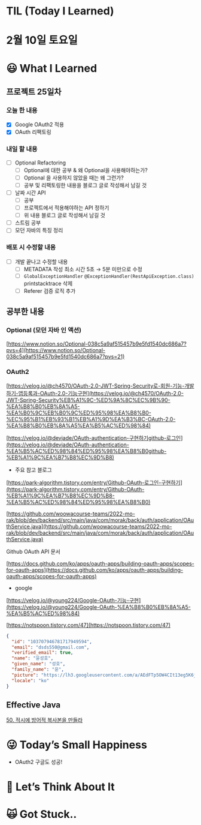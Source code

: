 # TIL (Today I Learned)

# 2월 10일 토요일

# 😃 What I Learned

## 프로젝트 25일차

### 오늘 한 내용

- [x]  Google OAuth2 적용
- [x]  OAuth 리팩토링

### 내일 할 내용

- [ ]  Optional Refactoring
    - [ ]  Optional에 대한 공부 & 왜 Optional을 사용해야하는가?
    - [ ]  Optional 을 사용하지 않았을 때는 왜 그런가?
    - [ ]  공부 및 리팩토링한 내용을 블로그 글로 작성해서 남길 것
- [ ]  날짜 시간 API
    - [ ]  공부
    - [ ]  프로젝트에서 적용해야하는 API 정하기
    - [ ]  위 내용 블로그 글로 작성해서 남길 것
- [ ]  스트림 공부
- [ ]  모던 자바의 특징 정리

### 배포 시 수정할 내용

- [ ]  개발 끝나고 수정할 내용
    - [ ]  METADATA 작성 최소 시간 5초 → 5분 미만으로 수정
    - [ ]  `GlobalExceptionHandler` `@ExceptionHandler(RestApiException.class)` printstacktrace 삭제
    - [ ]  Referer 검증 로직 추가

## 공부한 내용

### Optional (모던 자바 인 액션)

[https://www.notion.so/Optional-038c5a9af515457b9e5fd1540dc686a7?pvs=4](https://www.notion.so/Optional-038c5a9af515457b9e5fd1540dc686a7?pvs=21)

### OAuth2

[https://velog.io/@ch4570/OAuth-2.0-JWT-Spring-Security로-회원-기능-개발하기-앱등록과-OAuth-2.0-기능구현](https://velog.io/@ch4570/OAuth-2.0-JWT-Spring-Security%EB%A1%9C-%ED%9A%8C%EC%9B%90-%EA%B8%B0%EB%8A%A5-%EA%B0%9C%EB%B0%9C%ED%95%98%EA%B8%B0-%EC%95%B1%EB%93%B1%EB%A1%9D%EA%B3%BC-OAuth-2.0-%EA%B8%B0%EB%8A%A5%EA%B5%AC%ED%98%84)

[https://velog.io/@devjade/OAuth-authentication-구현하기github-로그인](https://velog.io/@devjade/OAuth-authentication-%EA%B5%AC%ED%98%84%ED%95%98%EA%B8%B0github-%EB%A1%9C%EA%B7%B8%EC%9D%B8)

- 주요 참고 블로그

[https://park-algorithm.tistory.com/entry/Github-OAuth-로그인-구현하기](https://park-algorithm.tistory.com/entry/Github-OAuth-%EB%A1%9C%EA%B7%B8%EC%9D%B8-%EA%B5%AC%ED%98%84%ED%95%98%EA%B8%B0)

[https://github.com/woowacourse-teams/2022-mo-rak/blob/dev/backend/src/main/java/com/morak/back/auth/application/OAuthService.java](https://github.com/woowacourse-teams/2022-mo-rak/blob/dev/backend/src/main/java/com/morak/back/auth/application/OAuthService.java)

Github OAuth API 문서

[https://docs.github.com/ko/apps/oauth-apps/building-oauth-apps/scopes-for-oauth-apps](https://docs.github.com/ko/apps/oauth-apps/building-oauth-apps/scopes-for-oauth-apps)

- google

[https://velog.io/@young224/Google-OAuth-기능-구현](https://velog.io/@young224/Google-OAuth-%EA%B8%B0%EB%8A%A5-%EA%B5%AC%ED%98%84)

[https://notspoon.tistory.com/47](https://notspoon.tistory.com/47)

```json
{
  "id": "103707946781717949594",
  "email": "dsds550@gmail.com",
  "verified_email": true,
  "name": "윤성호",
  "given_name": "성호",
  "family_name": "윤",
  "picture": "https://lh3.googleusercontent.com/a/AEdFTp5OW4CIt13eg5K6j6v4Ma03Bm1dgtwKlpP3PUo7=s96-c",
  "locale": "ko"
}
```

## Effective Java

[50. 적시에 방어적 복사본을 만들라](https://www.notion.so/50-aa9602e82a6b4e75846ed40b35797b43?pvs=21)

# 😜 Today’s Small Happiness

- OAuth2 구글도 성공!

# 🧐 Let’s Think About It

# 🙀 Got Stuck..